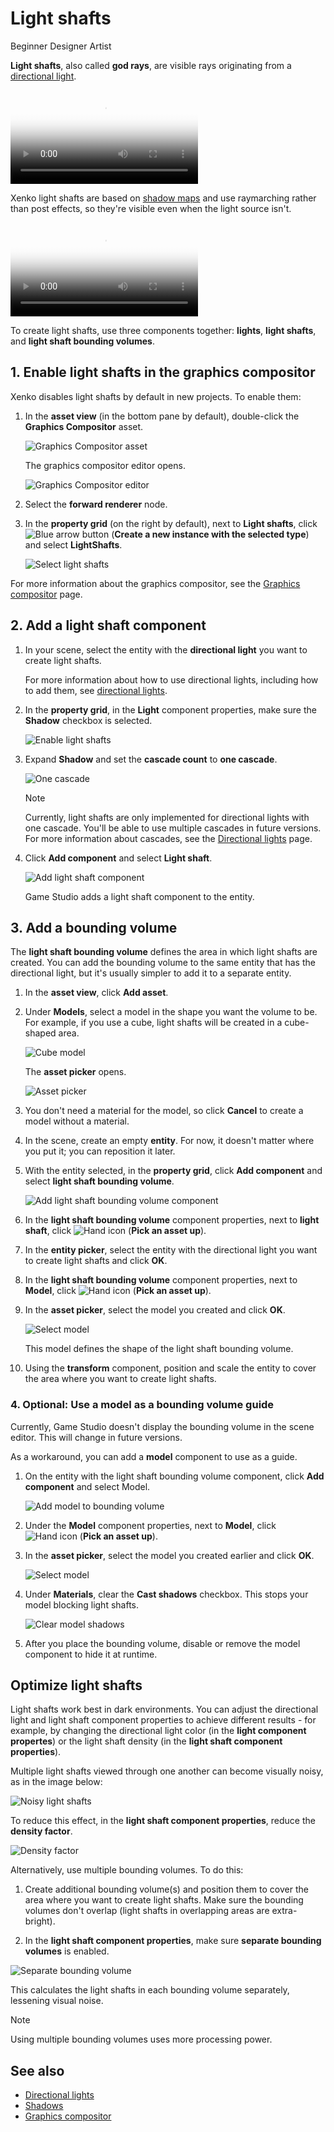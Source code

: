 # Light shafts

<span class="label label-doc-level">Beginner</span>
<span class="label label-doc-audience">Designer</span>
<span class="label label-doc-audience">Artist</span>

**Light shafts**, also called **god rays**, are visible rays originating from a [directional light](directional-lights.md). 

<video autoplay loop class="responsive-video" poster="media/lightshaft_CoS_640.jpg">
   <source src="media/lightshaft_CoS_640.mp4" type="video/mp4">
</video>

Xenko light shafts are based on [shadow maps](shadows.md) and use raymarching rather than post effects, so they're visible even when the light source isn't.

<video autoplay loop class="responsive-video" poster="media/lightshaft_640.jpg">
   <source src="media/lightshaft_640.mp4" type="video/mp4">
</video>

To create light shafts, use three components together: **lights**, **light shafts**, and **light shaft bounding volumes**.

## 1. Enable light shafts in the graphics compositor

Xenko disables light shafts by default in new projects. To enable them:

1. In the **asset view** (in the bottom pane by default), double-click the **Graphics Compositor** asset.

    ![Graphics Compositor asset](..\graphics-compositor\media\graphics-compositor-asset.png)

    The graphics compositor editor opens.

    ![Graphics Compositor editor](..\graphics-compositor\media\graphics-compositor-editor.png)

2. Select the **forward renderer** node.

3. In the **property grid** (on the right by default), next to **Light shafts**, click ![Blue arrow button](~/manual/game-studio/media/blue-arrow-icon.png) (**Create a new instance with the selected type**) and select **LightShafts**.

    ![Select light shafts](media/select-light-shafts.png)

For more information about the graphics compositor, see the [Graphics compositor](../graphics-compositor/index.md) page.

## 2. Add a light shaft component

1. In your scene, select the entity with the **directional light** you want to create light shafts.

    For more information about how to use directional lights, including how to add them, see [directional lights](directional-lights.md).

2. In the **property grid**, in the **Light** component properties, make sure the **Shadow** checkbox is selected.

    ![Enable light shafts](media/light-shafts-enable-shadows.png)

3. Expand **Shadow** and set the **cascade count** to **one cascade**.

    ![One cascade](media/light-shafts-one-cascade.png)

    > [!Note]
    > Currently, light shafts are only implemented for directional lights with one cascade. You'll be able to use multiple cascades in future versions. For more information about cascades, see the [Directional lights](directional-lights.md) page.

4. Click **Add component** and select **Light shaft**.

    ![Add light shaft component](media/add-light-shaft-component.png)

    Game Studio adds a light shaft component to the entity.

## 3. Add a bounding volume

The **light shaft bounding volume** defines the area in which light shafts are created. You can add the bounding volume to the same entity that has the directional light, but it's usually simpler to add it to a separate entity.

1. In the **asset view**, click **Add asset**. 

2. Under **Models**, select a model in the shape you want the volume to be. For example, if you use a cube, light shafts will be created in a cube-shaped area.

    ![Cube model](media/add-cube-model.png)

    The **asset picker** opens.

    ![Asset picker](media/asset-picker.png)

3. You don't need a material for the model, so click **Cancel** to create a model without a material.

4. In the scene, create an empty **entity**. For now, it doesn't matter where you put it; you can reposition it later.

5. With the entity selected, in the **property grid**, click **Add component** and select **light shaft bounding volume**.

    ![Add light shaft bounding volume component](media/add-light-shaft-bounding-volume.png)

6. In the **light shaft bounding volume** component properties, next to **light shaft**, click ![Hand icon](~/manual/game-studio/media/hand-icon.png) (**Pick an asset up**).

7. In the **entity picker**, select the entity with the directional light you want to create light shafts and click **OK**.

8. In the **light shaft bounding volume** component properties, next to **Model**, click ![Hand icon](~/manual/game-studio/media/hand-icon.png) (**Pick an asset up**).

9. In the **asset picker**, select the model you created and click **OK**.

    ![Select model](media/select-procedural-model.png)

    This model defines the shape of the light shaft bounding volume.

10. Using the **transform** component, position and scale the entity to cover the area where you want to create light shafts.

### 4. Optional: Use a model as a bounding volume guide

Currently, Game Studio doesn't display the bounding volume in the scene editor. This will change in future versions. 

As a workaround, you can add a **model** component to use as a guide.

1. On the entity with the light shaft bounding volume component, click **Add component** and select Model.

    ![Add model to bounding volume](media/add-model-component-to-bounding-volume-entity.png)

2. Under the **Model** component properties, next to **Model**, click ![Hand icon](~/manual/game-studio/media/hand-icon.png) (**Pick an asset up**).

3. In the **asset picker**, select the model you created earlier and click **OK**.

    ![Select model](media/select-procedural-model.png)

4. Under **Materials**, clear the **Cast shadows** checkbox. This stops your model blocking light shafts.

    ![Clear model shadows](media/clear-model-shadows.png)

5. After you place the bounding volume, disable or remove the model component to hide it at runtime.

## Optimize light shafts

Light shafts work best in dark environments. You can adjust the directional light and light shaft component properties to achieve different results - for example, by changing the directional light color (in the **light component propertes**) or the light shaft density (in the **light shaft component properties**).

Multiple light shafts viewed through one another can become visually noisy, as in the image below:

![Noisy light shafts](media/noisy-light-shafts.jpg)

To reduce this effect, in the **light shaft component properties**, reduce the **density factor**.

![Density factor](media/density-factor.png)

Alternatively, use multiple bounding volumes. To do this:

1. Create additional bounding volume(s) and position them to cover the area where you want to create light shafts. Make sure the bounding volumes don't overlap (light shafts in overlapping areas are extra-bright).

2. In the **light shaft component properties**, make sure **separate bounding volumes** is enabled.

![Separate bounding volume](media/separate-bounding-volumes.png)

This calculates the light shafts in each bounding volume separately, lessening visual noise.

>[!Note]
>Using multiple bounding volumes uses more processing power.

## See also

* [Directional lights](directional-lights.md)
* [Shadows](shadows.md)
* [Graphics compositor](../graphics-compositor/index.md)
